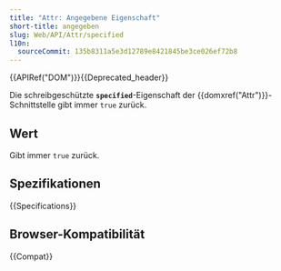 ```yaml
---
title: "Attr: Angegebene Eigenschaft"
short-title: angegeben
slug: Web/API/Attr/specified
l10n:
  sourceCommit: 135b8311a5e3d12789e8421845be3ce026ef72b8
---
```


{{APIRef("DOM")}}{{Deprecated_header}}

Die schreibgeschützte **`specified`**-Eigenschaft der {{domxref("Attr")}}-Schnittstelle gibt immer `true` zurück.

## Wert

Gibt immer `true` zurück.

## Spezifikationen

{{Specifications}}

## Browser-Kompatibilität

{{Compat}}
